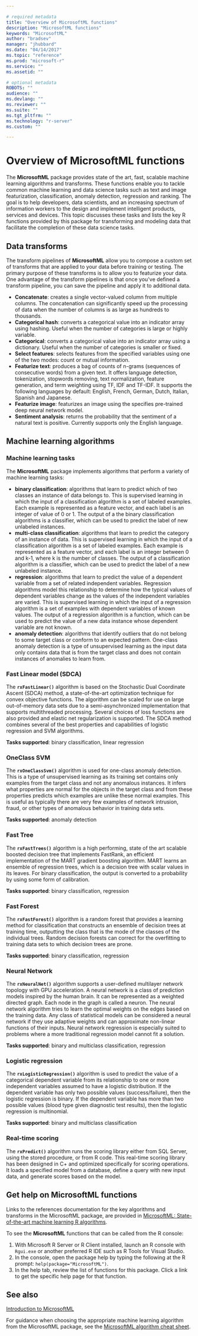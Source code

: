 ```yaml
---

# required metadata
title: "Overview of MicrosoftML functions"
description: "MicrosoftML functions"
keywords: "MicrosoftML"
author: "bradsev"
manager: "jhubbard"
ms.date: "04/14/2017"
ms.topic: "reference"
ms.prod: "microsoft-r"
ms.service: ""
ms.assetid: ""

# optional metadata
ROBOTS: ""
audience: ""
ms.devlang: ""
ms.reviewer: ""
ms.suite: ""
ms.tgt_pltfrm: ""
ms.technology: "r-server"
ms.custom: ""

---
```


# Overview of MicrosoftML functions

The **MicrosoftML** package provides state of the art, fast, scalable machine learning algorithms and transforms. These functions enable you to tackle common machine learning and data science tasks such as text and image featurization, classification, anomaly detection, regression and ranking. The goal is to help developers, data scientists, and an increasing spectrum of information workers to the design and implement intelligent products, services and devices. This topic discusses these tasks and lists the key R functions provided by this package for transforming and modeling data that facilitate the completion of these data science tasks.

## Data transforms

The transform pipelines of **MicrosoftML** allow you to compose a custom set of transforms that are applied to your data before training or testing. The primary purpose of these transforms is to allow you to featurize your data. One advantage of the transform pipelines is that once you've defined a transform pipeline, you can save the pipeline and apply it to additional data.

- **Concatenate**: creates a single vector-valued column from multiple  columns. The concatenation  can significantly speed up the processing of data when the number of columns is as large as hundreds to thousands.
- **Categorical hash**: converts a categorical value into an indicator array using hashing. Useful when the number of categories is large or highly variable.
- **Categorical**: converts a categorical value into an indicator array using a dictionary. Useful when the number of categories is smaller or fixed.
- **Select features**: selects features from the specified variables using one of the two modes: count or mutual information.
- **Featurize text**: produces a bag of counts of n-grams (sequences of consecutive words) from a given text. It offers language detection, tokenization, stopwords removing, text normalization, feature generation, and term weighting using TF, IDF and TF-IDF. It supports the following languages by default: English, French, German, Dutch, Italian, Spanish and Japanese.
- **Featurize image**: featurizes an image using the specifies pre-trained deep neural network model. 
- **Sentiment analysis**: returns the probability that the sentiment of a natural text is positive. Currently supports only the English language.

## Machine learning algorithms

### Machine learning tasks

The **MicrosoftML** package implements algorithms that perform a variety of machine learning tasks:

- **binary classification**: algorithms that learn to predict which of two classes an instance of data belongs to. This is supervised learning in which the input of a classification algorithm is a set of labeled examples. Each example is represented as a feature vector, and each label is an integer of value of 0 or 1. The output of a the binary classification algorithms is a classifier, which can be used to predict the label of new unlabeled instances.
- **multi-class classification**: algorithms that learn to predict the category of an instance of data. This is supervised learning in which the input of a classification algorithm is a set of labeled examples. Each example is represented as a feature vector, and each label is an integer between 0 and k-1, where k is the number of classes. The output of a classification algorithm is a classifier, which can be used to predict the label of a new unlabeled instance.
- **regression**: algorithms that learn to predict the value of a dependent variable from a set of related independent variables. Regression algorithms model this relationship to determine how the typical values of dependent variables change as the values of the independent variables are varied. This is supervised learning in which the input of a regression algorithm is a set of examples with dependent variables of known values. The output of a regression algorithm is a function, which can be used to predict the value of a new data instance whose dependent variable are not known.
- **anomaly detection**: algorithms that identify outliers that do not belong to some target class or conform to an expected pattern. One-class anomaly detection is a type of unsupervised learning as the input data only contains data that is from the target class and does not contain instances of anomalies to learn from.


### Fast Linear model (SDCA)
The **`rxFastLinear()`** algorithm is based on the Stochastic Dual Coordinate Ascent (SDCA) method, a state-of-the-art optimization technique for convex objective functions. The algorithm can be scaled for use on large out-of-memory data sets due to a semi-asynchronized implementation that supports multithreaded processing. Several choices of loss functions are also provided and elastic net regularization is supported. The SDCA method combines several of the best properties and capabilities of logistic regression and SVM algorithms.

**Tasks supported**: binary classification, linear regression


### OneClass SVM
The **`rxOneClassSvm()`** algorithm is used for one-class anomaly detection. This is a type of unsupervised learning as its training set contains only examples from the target class and not any anomalous instances. It infers what properties are normal for the objects in the target class and from these properties predicts which examples are unlike these normal examples. This is useful as typically there are very few examples of network intrusion, fraud, or other types of anomalous behavior in training data sets.

**Tasks supported**: anomaly detection

### Fast Tree
The **`rxFastTrees()`** algorithm is a high performing, state of the art scalable boosted decision tree that implements FastRank, an efficient implementation of the MART gradient boosting algorithm. MART learns an ensemble of regression trees, which is a decision tree with scalar values in its leaves. For binary classification, the output is converted to a probability by using some form of calibration.

**Tasks supported**: binary classification, regression


### Fast Forest
The **`rxFastForest()`** algorithm is a random forest that provides a learning method for classification that constructs an ensemble of decision trees at training time, outputting the class that is the mode of the classes of the individual trees. Random decision forests can correct for the overfitting to training data sets to which decision trees are prone.

**Tasks supported**: binary classification, regression


### Neural Network
The **`rxNeuralNet()`** algorithm supports a user-defined multilayer network topology with GPU acceleration. A neural network is a class of prediction models inspired by the human brain. It can be represented as a weighted directed graph. Each node in the graph is called a neuron. The neural network algorithm tries to learn the optimal weights on the edges based on the training data. Any class of statistical models can be considered a neural network if they use adaptive weights and can approximate non-linear functions of their inputs. Neural network regression is especially suited to problems where a more traditional regression model cannot fit a solution.

**Tasks supported**: binary and multiclass classification, regression

### Logistic regression
The **`rxLogisticRegression()`** algorithm is used to predict the value of a categorical dependent variable from its relationship to one or more independent variables assumed to have a logistic distribution. If the dependent variable has only two possible values (success/failure), then the logistic regression is binary. If the dependent variable has more than two possible values (blood type given diagnostic test results), then the logistic regression is multinomial.

**Tasks supported**: binary and multiclass classification

### Real-time scoring
The **`rxPredict()`** algorithm runs the scoring library either from SQL Server, using the stored procedure, or from R code. This real-time scoring library has been designed in C+ and optimized specifically for scoring operations. It loads a specified model from a database, define a query with new input data, and generate scores based on the model. 

## Get help on MicrosoftML functions

Links to the references documentation for the key algorithms and transforms in the MicrosoftML package, are provided in [MicrosoftML: State-of-the-art machine learning R algorithms](microsoftml/microsoftml.md).

To see the **MicrosoftML** functions that can be called from the R console:

1. With Microsoft R Server or R Client installed, launch an R console with `Rgui.exe` or another preferred R IDE such as R Tools for Visual Studio.
1. In the console, open the package help by typing the following at the R prompt: `help(package="MicrosoftML")`.
1. In the help tab, review the list of functions for this package. Click a link to get the specific help page for that function.

## See also

[Introduction to MicrosoftML](microsoftml-introduction.md)

For guidance when choosing the appropriate machine learning algorithm from the MicrosoftML package, see the [MicrosoftML algorithm cheat sheet](microsoftml-algorithm-cheat-sheet.md).
